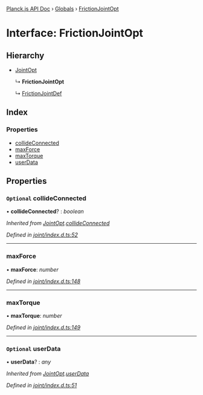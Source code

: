 [Planck.js API Doc](../README.md) › [Globals](../globals.md) › [FrictionJointOpt](frictionjointopt.md)

# Interface: FrictionJointOpt

## Hierarchy

* [JointOpt](jointopt.md)

  ↳ **FrictionJointOpt**

  ↳ [FrictionJointDef](frictionjointdef.md)

## Index

### Properties

* [collideConnected](frictionjointopt.md#optional-collideconnected)
* [maxForce](frictionjointopt.md#maxforce)
* [maxTorque](frictionjointopt.md#maxtorque)
* [userData](frictionjointopt.md#optional-userdata)

## Properties

### `Optional` collideConnected

• **collideConnected**? : *boolean*

*Inherited from [JointOpt](jointopt.md).[collideConnected](jointopt.md#optional-collideconnected)*

*Defined in [joint/index.d.ts:52](https://github.com/shakiba/planck.js/blob/038d425/lib/joint/index.d.ts#L52)*

___

###  maxForce

• **maxForce**: *number*

*Defined in [joint/index.d.ts:148](https://github.com/shakiba/planck.js/blob/038d425/lib/joint/index.d.ts#L148)*

___

###  maxTorque

• **maxTorque**: *number*

*Defined in [joint/index.d.ts:149](https://github.com/shakiba/planck.js/blob/038d425/lib/joint/index.d.ts#L149)*

___

### `Optional` userData

• **userData**? : *any*

*Inherited from [JointOpt](jointopt.md).[userData](jointopt.md#optional-userdata)*

*Defined in [joint/index.d.ts:51](https://github.com/shakiba/planck.js/blob/038d425/lib/joint/index.d.ts#L51)*
